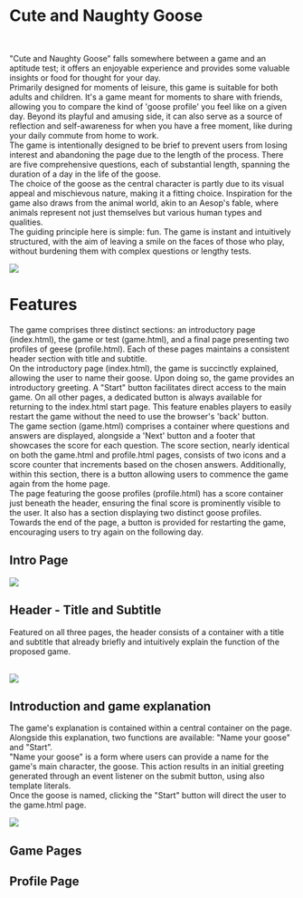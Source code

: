 <h1>Cute and Naughty Goose</h1>
<br>
<p>"Cute and Naughty Goose” falls somewhere between a game and an aptitude test; it offers an enjoyable experience and provides some valuable insights or food for thought for your day. <br>
Primarily designed for moments of leisure, this game is suitable for both adults and children. It's a game meant for moments to share with friends, allowing you to compare the kind of 'goose profile' you feel like on a given day. Beyond its playful and amusing side, it can also serve as a source of reflection and self-awareness for when you have a free moment, like during your daily commute from home to work. <br>
The game is intentionally designed to be brief to prevent users from losing interest and abandoning the page due to the length of the process. There are five comprehensive questions, each of substantial length, spanning the duration of a day in the life of the goose. <br>
The choice of the goose as the central character is partly due to its visual appeal and mischievous nature, making it a fitting choice. Inspiration for the game also draws from the animal world, akin to an Aesop's fable, where animals represent not just themselves but various human types and qualities. <br>
The guiding principle here is simple: fun. The game is instant and intuitively structured, with the aim of leaving a smile on the faces of those who play, without burdening them with complex questions or lengthy tests. <br></p>
<image src="./assets/images/mockup.png"><br>

<h1>Features </h1>
<p> The game comprises three distinct sections: an introductory page (index.html), the game or test (game.html), and a final page presenting two profiles of geese (profile.html). Each of these pages maintains a consistent header section with title and subtitle. <br>
On the introductory page (index.html), the game is succinctly explained, allowing the user to name their goose. Upon doing so, the game provides an introductory greeting. A "Start" button facilitates direct access to the main game. On all other pages, a dedicated button is always available for returning to the index.html start page. This feature enables players to easily restart the game without the need to use the browser's 'back' button. <br>
The game section (game.html) comprises a container where questions and answers are displayed, alongside a 'Next' button and a footer that showcases the score for each question. The score section, nearly identical on both the game.html and profile.html pages, consists of two icons and a score counter that increments based on the chosen answers. Additionally, within this section, there is a button allowing users to commence the game again from the home page. <br>
The page featuring the goose profiles (profile.html) has a score container just beneath the header, ensuring the final score is prominently visible to the user. It also has a section displaying two distinct goose profiles. Towards the end of the page, a button is provided for restarting the game, encouraging users to try again on the following day.<br></p> 

<h2> Intro Page </h2>
<image src="./assets/images/intro-page-img.png"><br>
<h2>Header - Title and Subtitle</h2>
<p>Featured on all three pages, the header consists of a container with a title and subtitle that already briefly and intuitively explain the function of the proposed game.</p><br>
<image src="./assets/images/header-img.png"><br>
<h2>Introduction and game explanation</h2>
<p> The game's explanation is contained within a central container on the page. Alongside this explanation, two functions are available: "Name your goose" and "Start”.<br>
"Name your goose" is a form where users can provide a name for the game's main character, the goose. This action results in an initial greeting generated through an event listener on the submit button, using also template literals. <br>
Once the goose is named, clicking the "Start" button will direct the user to the game.html page.<br></p>
<image src="./assets/images/intro-container-img.png"><br>



<h2> Game Pages </h2>

<h2> Profile Page </h2>


